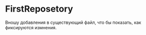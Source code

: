# FirstReposetory
Вношу добавления в существующий файл, что бы показать, как фиксируются измнения.  
